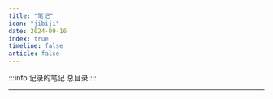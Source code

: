 ```yaml
---
title: "笔记"
icon: "jibiji"
date: 2024-09-16
index: true
timeline: false
article: false
---
```


:::info
记录的笔记 总目录
:::

---

<Catalog />
